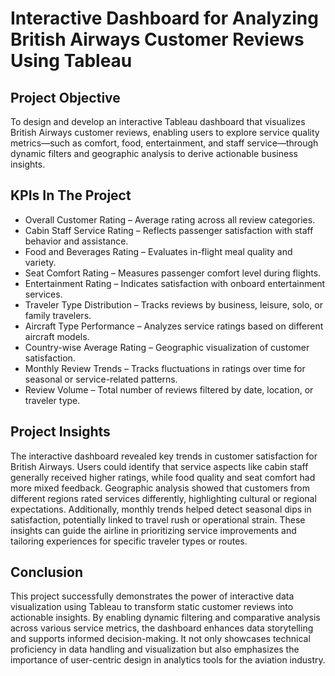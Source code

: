 # Interactive Dashboard for Analyzing British Airways Customer Reviews Using Tableau
## Project Objective
To design and develop an interactive Tableau dashboard that visualizes British Airways customer reviews, enabling users to explore service quality metrics—such as comfort, food, entertainment, and staff service—through dynamic filters and geographic analysis to derive actionable business insights.
## KPIs In The Project
- Overall Customer Rating – Average rating across all review categories.
- Cabin Staff Service Rating – Reflects passenger satisfaction with staff behavior and assistance.
- Food and Beverages Rating – Evaluates in-flight meal quality and variety.
- Seat Comfort Rating – Measures passenger comfort level during flights.
- Entertainment Rating – Indicates satisfaction with onboard entertainment services.
- Traveler Type Distribution – Tracks reviews by business, leisure, solo, or family travelers.
- Aircraft Type Performance – Analyzes service ratings based on different aircraft models.
- Country-wise Average Rating – Geographic visualization of customer satisfaction.
- Monthly Review Trends – Tracks fluctuations in ratings over time for seasonal or service-related patterns.
- Review Volume – Total number of reviews filtered by date, location, or traveler type.
## Project Insights
The interactive dashboard revealed key trends in customer satisfaction for British Airways. Users could identify that service aspects like cabin staff generally received higher ratings, while food quality and seat comfort had more mixed feedback. Geographic analysis showed that customers from different regions rated services differently, highlighting cultural or regional expectations. Additionally, monthly trends helped detect seasonal dips in satisfaction, potentially linked to travel rush or operational strain. These insights can guide the airline in prioritizing service improvements and tailoring experiences for specific traveler types or routes.
## Conclusion
This project successfully demonstrates the power of interactive data visualization using Tableau to transform static customer reviews into actionable insights. By enabling dynamic filtering and comparative analysis across various service metrics, the dashboard enhances data storytelling and supports informed decision-making. It not only showcases technical proficiency in data handling and visualization but also emphasizes the importance of user-centric design in analytics tools for the aviation industry.
